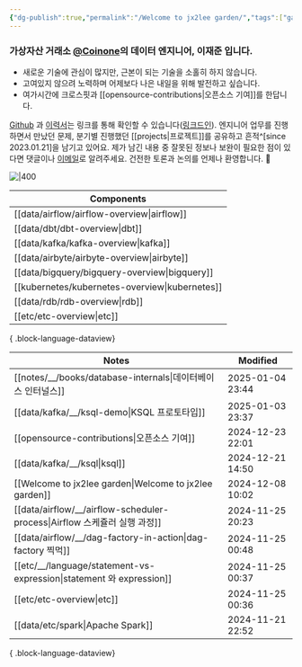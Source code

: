 ```yaml
---
{"dg-publish":true,"permalink":"/Welcome to jx2lee garden/","tags":["gardenEntry"],"dgEnableSearch":true,"noteIcon":"","created":"2024-10-02T18:51:46.475+09:00"}
---
```




### 가상자산 거래소 [@Coinone](https://coinone.co.kr/)의 데이터 엔지니어, 이재준 입니다.

- 새로운 기술에 관심이 많지만, 근본이 되는 기술을 소홀히 하지 않습니다.
- 고여있지 않으려 노력하며 어제보다 나은 내일을 위해 발전하고 싶습니다.
- 여가시간에 크로스핏과 [[opensource-contributions\|오픈소스 기여]]를 한답니다.


[Github](https://github.com/jx2lee) 과 [이력서](https://github.com/jx2lee/resume/blob/main/resume-kr.pdf)는 링크를 통해 확인할 수 있습니다([링크드인](https://www.linkedin.com/in/jx2lee/)). 엔지니어 업무를 진행하면서 만났던 문제, 분기별 진행했던 [[projects\|프로젝트]]를 공유하고 흔적^[since 2023.01.21]을 남기고 있어요. 제가 남긴 내용 중 잘못된 정보나 보완이 필요한 점이 있다면 댓글이나 [이메일](malito:dev.jaejun.lee.1991@gmail.com)로 알려주세요. 건전한 토론과 논의를 언제나 환영합니다. 🤗


![|400](https://i.imgur.com/EfyC7Gg.jpeg)

| Components                                        |
| ------------------------------------------------- |
| [[data/airflow/airflow-overview\|airflow]]     |
| [[data/dbt/dbt-overview\|dbt]]                 |
| [[data/kafka/kafka-overview\|kafka]]           |
| [[data/airbyte/airbyte-overview\|airbyte]]     |
| [[data/bigquery/bigquery-overview\|bigquery]]  |
| [[kubernetes/kubernetes-overview\|kubernetes]] |
| [[data/rdb/rdb-overview\|rdb]]                 |
| [[etc/etc-overview\|etc]]                      |

{ .block-language-dataview}


| Notes                                                                  | Modified         |
| ---------------------------------------------------------------------- | ---------------- |
| [[notes/__/books/database-internals\|데이터베이스 인터널스]]                  | 2025-01-04 23:44 |
| [[data/kafka/__/ksql-demo\|KSQL 프로토타입]]                             | 2025-01-03 23:37 |
| [[opensource-contributions\|오픈소스 기여]]                               | 2024-12-23 22:01 |
| [[data/kafka/__/ksql\|ksql]]                                        | 2024-12-21 14:50 |
| [[Welcome to jx2lee garden\|Welcome to jx2lee garden]]              | 2024-12-08 10:02 |
| [[data/airflow/__/airflow-scheduler-process\|Airflow 스케쥴러 실행 과정]]   | 2024-11-25 20:23 |
| [[data/airflow/__/dag-factory-in-action\|dag-factory 찍먹]]           | 2024-11-25 00:48 |
| [[etc/__/language/statement-vs-expression\|statement 와 expression]] | 2024-11-25 00:37 |
| [[etc/etc-overview\|etc]]                                           | 2024-11-25 00:36 |
| [[data/etc/spark\|Apache Spark]]                                    | 2024-11-21 22:52 |

{ .block-language-dataview}
